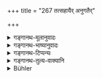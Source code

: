 +++
title = "267 तत्सहायैर् अनुगतैर्"

+++

<details><summary>गङ्गानथ-मूलानुवादः</summary>

He shall detect and exterminate them by means of clever reformed thieves, who associate with them, follow them and become apprised of their machinations.—(267)
</details>

<details><summary>गङ्गानथ-भाष्यानुवादः</summary>

**(verses 9.262-273)  
**

(No Bhāṣya)
</details>

<details><summary>गङ्गानथ-टिप्पन्यः</summary>

‘*Utsādayet*’.—Govindarāja and Nārāyaṇa read ‘*utsāhayet*’ ‘should
incite them to commit crimes’.
</details>

<details><summary>गङ्गानथ-तुल्य-वाक्यानि</summary>

**(verses 9.264-269)  
**

See Comparative notes for [Verse
9.264-266].
</details>

<details><summary>Bühler</summary>

267	By the means of clever reformed thieves, who associate with such (rogues), follow them and know their various machinations, he must detect and destroy them.
</details>
